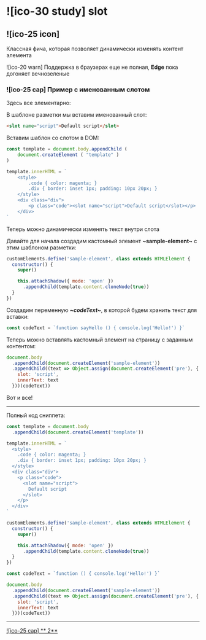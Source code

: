 # ![ico-30 study] slot

## ![ico-25 icon]

Классная фича, которая позволяет динамически изменять контент элемента

![ico-20 warn] Поддержка в браузерах еще не полная, **Edge** пока догоняет вечнозеленые

### ![ico-25 cap] Пример с именованным слотом

Здесь все элементарно:

В шаблоне разметки мы вставим именованный слот:

~~~html
<slot name="script">Default script</slot>
~~~

Вставим шаблон со слотом в DOM:

~~~javascript
const template = document.body.appendChild (
    document.createElement ( "template" )
)

template.innerHTML = `
    <style>
        .code { color: magenta; }
        .div { border: inset 1px; padding: 10px 20px; }
    </style>
    <div class="div">
        <p class="code"><slot name="script">Default script</slot></p>
    </div>
`
~~~

Теперь можно динамически изменять текст внутри слота

Давайте для начала создадим кастомный элемент **~sample-element~** с этим шаблоном разметки:

~~~js
customElements.define('sample-element', class extends HTMLElement {
  constructor() {
    super()

    this.attachShadow({ mode: 'open' })
      .appendChild(template.content.cloneNode(true))
  }
})
~~~

Создадим переменную **_~codeText~_**, в которой будем хранить текст для вставки:

~~~js
const codeText = `function sayHello () { console.log('Hello!') }`
~~~

Теперь можно вставлять кастомный элемент на страницу с заданным контентом:

~~~js
document.body
  .appendChild(document.createElement('sample-element'))
  .appendChild((text => Object.assign(document.createElement('pre'), {
    slot: 'script',
    innerText: text
  }))(codeText))
~~~

Вот и все!

___________________________________________________________

Полный код сниппета:

~~~~js
const template = document.body
  .appendChild(document.createElement('template'))

template.innerHTML = `
  <style>
    .code { color: magenta; }
    .div { border: inset 1px; padding: 10px 20px; }
  </style>
  <div class="div">
    <p class="code">
      <slot name="script">
        Default script
      </slot>
    </p>
  </div>
`

customElements.define('sample-element', class extends HTMLElement {
  constructor() {
    super()

    this.attachShadow({ mode: 'open' })
      .appendChild(template.content.cloneNode(true))
  }
})

const codeText = `function () { console.log('Hello!') }`

document.body
  .appendChild(document.createElement('sample-element'))
  .appendChild((text => Object.assign(document.createElement('pre'), {
    slot: 'script',
    innerText: text
  }))(codeText))
~~~~

_____________________________________________________________________

[![ico-25 cap] ** 2**](https://repl.it/@garevna/web-component)
